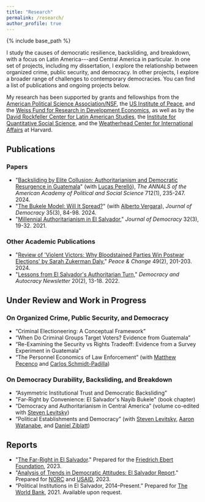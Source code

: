 ```yaml
---
title: "Research"
permalink: /research/
author_profile: true
---
```


{% include base_path %}

I study the causes of democratic resilience, backsliding, and breakdown, with a focus on Latin America---and Central America in particular. In one set of projects, including my dissertation, I explore the relationship between organized crime, public security, and democracy. In other projects, I explore a broader range of challenges to contemporary democracies. You can find a list of publications and ongoing projects below.

My research has been supported by grants and fellowships from the <a href="https://apsanet.org/programs/doctoral-dissertation-research-improvement-grants/past-grantees/2022-ddri-grantees/" target="_blank">American Political Science Association/NSF</a>, the <a href="https://www.usip.org/" target="_blank">US Institute of Peace</a>, and the <a href="https://weissfund.uchicago.edu/" target="_blank">Weiss Fund for Research in Development Economics</a>, as well as by the <a href="https://drclas.harvard.edu/" target="_blank">David Rockfeller Center for Latin American Studies</a>, the <a href="https://www.iq.harvard.edu/" target="_blank">Institute for Quantitative Social Science</a>, and the <a href="https://wcfia.harvard.edu/" target="_blank">Weatherhead Center for International Affairs</a>
 at Harvard.

## Publications

### Papers

- "<a href="{{ base_path }}/files/annals2024.pdf" target="_blank">Backsliding by Elite Collusion: Authoritarianism and Democratic Resurgence in Guatemala</a>" (with <a href="https://sites.google.com/view/lucasperello/" target="_blank">Lucas Perelló</a>), *The ANNALS of the American Academy of Political and Social Science* 712(1), 235-247. 2024. 
- "<a href="{{ base_path }}/files/jod2024.pdf" target="_blank">The Bukele Model: Will It Spread?</a>" (with <a href="https://vergarapaniagua.com/acerca-de/" target="_blank">Alberto Vergara</a>), *Journal of Democracy* 35(3), 84-98. 2024. 
- "<a href="{{ base_path }}/files/jod2021.pdf" target="_blank">Millennial Authoritarianism in El Salvador</a>," *Journal of Democracy* 32(3), 19-32. 2021. 

### Other Academic Publications

- "<a href="{{ base_path }}/files/szd_review.pdf" target="_blank">Review of 'Violent Victors: Why Bloodstained Parties Win Postwar Elections' by Sarah Zukerman Daly</a>," *Peace & Change* 49(2), 201-203. 2024. 
- "<a href="{{ base_path }}/files/newsletter.pdf" target="_blank">Lessons from El Salvador's Authoritarian Turn</a>," *Democracy and Autocracy Newsletter* 20(2), 13-18. 2022. 

## Under Review and Work in Progress

### On Organized Crime, Public Security, and Democracy
- “Criminal Electioneering: A Conceptual Framework”
- “When Do Criminal Groups Target Voters? Evidence from Guatemala”
- “Re-Examining the Security vs Rights Tradeoff: Evidence from a Survey Experiment in Guatemala” 
- “The Personnel Economics of Law Enforcement” (with <a href="https://www.matthewpecenco.com/" target="_blank">Matthew Pecenco</a> and <a href="https://cschmidtpadilla.github.io/
" target="_blank">Carlos Schmidt-Padilla</a>)

### On Democracy Durability, Backsliding, and Breakdown
- “Asymmetric Institutional Trust and Democratic Backsliding”
- "Far-Right by Convenience: El Salvador's Nayib Bukele" (book chapter)
- “Democracy and Authoritarianism in Central America” (volume co-edited with <a href="https://scholar.harvard.edu/levitsky/home" target="_blank">Steven Levitsky</a>)
- “Political Establishments and Democracy” (with <a href="https://scholar.harvard.edu/levitsky/home" target="_blank">Steven Levitsky</a>, <a href="https://scholar.harvard.edu/awatanabe/home" target="_blank">Aaron Watanabe</a>, and <a href="https://scholar.harvard.edu/dziblatt/home" target="_blank">Daniel Ziblatt</a>)

## Reports
- "<a href="{{ base_path }}/files/ebert.pdf" target="_blank">The Far-Right in El Salvador</a>." Prepared for the <a href="https://dc.fes.de/about/friedrich-ebert-stiftung.html" target="_blank">Friedrich Ebert Foundation</a>, 2023.  
- "<a href="{{ base_path }}/files/laclearn.pdf" target="_blank">Analysis of Trends in Democratic Attitudes: El Salvador Report</a>." Prepared for <a href="https://www.norc.org/" target="_blank">NORC</a> and <a href="https://www.usaid.gov/" target="_blank">USAID</a>, 2023.  
- “Political Institutions in El Salvador, 2014–Present.” Prepared for <a href="https://www.worldbank.org/en/home" target="_blank">The World Bank</a>, 2021. Available upon request.








